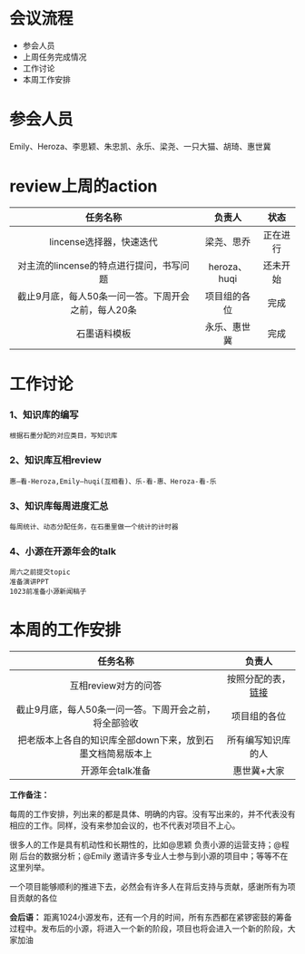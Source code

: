 # 会议流程

- 参会人员
- 上周任务完成情况
- 工作讨论
- 本周工作安排

# 参会人员
Emily、Heroza、李思颖、朱忠凯、永乐、梁尧、一只大猫、胡琦、惠世冀



# review上周的action
| 任务名称 | 负责人 | 状态 | 
| :----: | :----:  | :----:  |
| lincense选择器，快速迭代  | 梁尧、思乔 |正在进行
| 对主流的lincense的特点进行提问，书写问题  |heroza、huqi|还未开始
| 截止9月底，每人50条一问一答。下周开会之前，每人20条   |项目组的各位|完成
| 石墨语料模板 | 永乐、惠世冀|完成



# 工作讨论
### 1、知识库的编写
	根据石墨分配的对应类目，写知识库

### 2、知识库互相review
	惠—看-Heroza,Emily—huqi(互相看)、乐-看-惠、Heroza-看-乐

### 3、知识库每周进度汇总
	每周统计、动态分配任务，在石墨里做一个统计的计时器
	
### 4、小源在开源年会的talk
	周六之前提交topic
	准备演讲PPT
	1023前准备小源新闻稿子


# 本周的工作安排
| 任务名称 | 负责人 | 
| :----: | :----:  |
| 互相review对方的问答|按照分配的表，[链接](https://shimo.im/docs/wXTDRgCqkjGrQHpV/)|
| 截止9月底，每人50条一问一答。下周开会之前，将全部验收   |项目组的各位|
| 把老版本上各自的知识库全部down下来，放到石墨文档简易版本上|所有编写知识库的人
| 开源年会talk准备|惠世冀+大家


**工作备注：**

每周的工作安排，列出来的都是具体、明确的内容。没有写出来的，并不代表没有相应的工作。同样，没有来参加会议的，也不代表对项目不上心。

很多人的工作是具有机动性和长期性的，比如@思颖 负责小源的运营支持；@程刚 后台的数据分析；@Emily 邀请许多专业人士参与到小源的项目中；等等不在这里列举。

一个项目能够顺利的推进下去，必然会有许多人在背后支持与贡献，感谢所有为项目贡献的各位

**会后语：**
距离1024小源发布，还有一个月的时间，所有东西都在紧锣密鼓的筹备过程中。发布后的小源，将进入一个新的阶段，项目也将会进入一个新的阶段，大家加油
